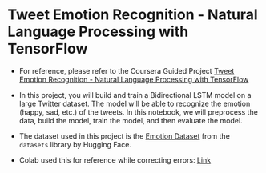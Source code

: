 # Tweet Emotion Recognition - Natural Language Processing with TensorFlow


 - For reference, please refer to the Coursera Guided Project [Tweet Emotion Recognition - Natural Language Processing with TensorFlow](https://www.coursera.org/projects/tweet-emotion-tensorflow)

 - In this project, you will build and train a Bidirectional LSTM model on a large Twitter dataset. The model will be able to recognize the emotion (happy, sad, etc.) of the tweets. In this notebook, we will preprocess the data, build the model, train the model, and then evaluate the model.

 - The dataset used in this project is the [Emotion Dataset](https://huggingface.co/datasets/dair-ai/emotion) from the `datasets` library by Hugging Face. 

 - Colab used this for reference while correcting errors: [Link](https://github.com/NacrunoB/emotions-from-tweets-with-TF/blob/main/emotions-from-tweets-with-TF.py)